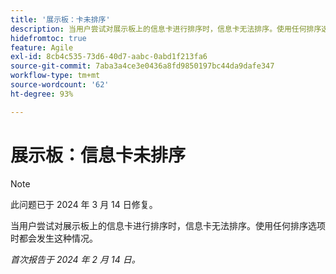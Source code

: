 ```yaml
---
title: '展示板：卡未排序'
description: 当用户尝试对展示板上的信息卡进行排序时，信息卡无法排序。使用任何排序选项时都会发生这种情况。
hidefromtoc: true
feature: Agile
exl-id: 8cb4c535-73d6-40d7-aabc-0abd1f213fa6
source-git-commit: 7aba3a4ce3e0436a8fd9850197bc44da9dafe347
workflow-type: tm+mt
source-wordcount: '62'
ht-degree: 93%

---
```


# 展示板：信息卡未排序

>[!NOTE]
>
>此问题已于 2024 年 3 月 14 日修复。

当用户尝试对展示板上的信息卡进行排序时，信息卡无法排序。使用任何排序选项时都会发生这种情况。

_首次报告于 2024 年 2 月 14 日。_
